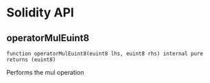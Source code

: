 # Solidity API

## operatorMulEuint8

```solidity
function operatorMulEuint8(euint8 lhs, euint8 rhs) internal pure returns (euint8)
```

Performs the mul operation


